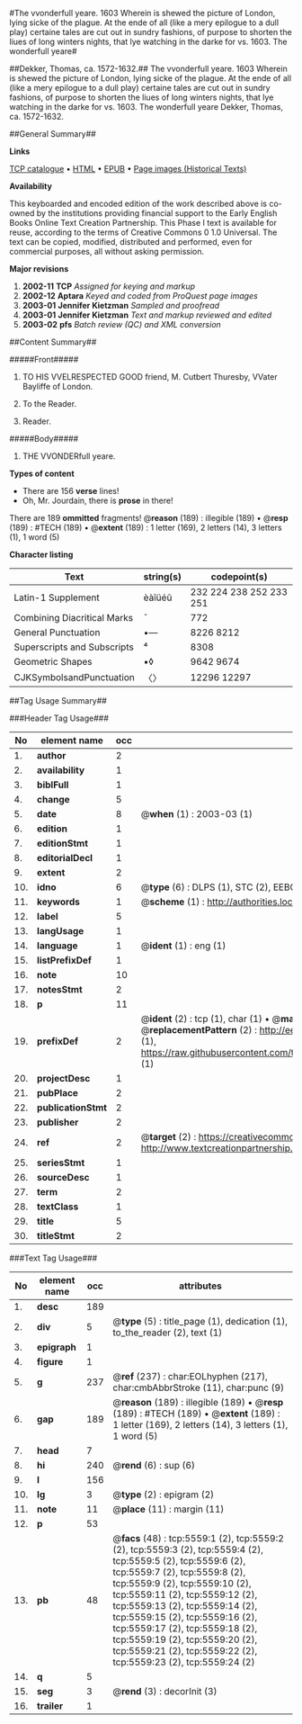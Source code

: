 #The vvonderfull yeare. 1603 Wherein is shewed the picture of London, lying sicke of the plague. At the ende of all (like a mery epilogue to a dull play) certaine tales are cut out in sundry fashions, of purpose to shorten the liues of long winters nights, that lye watching in the darke for vs. 1603. The wonderfull yeare#

##Dekker, Thomas, ca. 1572-1632.##
The vvonderfull yeare. 1603 Wherein is shewed the picture of London, lying sicke of the plague. At the ende of all (like a mery epilogue to a dull play) certaine tales are cut out in sundry fashions, of purpose to shorten the liues of long winters nights, that lye watching in the darke for vs.
1603. The wonderfull yeare
Dekker, Thomas, ca. 1572-1632.

##General Summary##

**Links**

[TCP catalogue](http://www.ota.ox.ac.uk/tcp/)  • 
[HTML](http://tei.it.ox.ac.uk/tcp/Texts-HTML/free/A20/A20094.html)  • 
[EPUB](http://tei.it.ox.ac.uk/tcp/Texts-EPUB/free/A20/A20094.epub) • 
[Page images (Historical Texts)](https://data.historicaltexts.jisc.ac.uk/view?pubId=eebo-99841003e&pageId=eebo-99841003e-5559-1)

**Availability**

This keyboarded and encoded edition of the
	       work described above is co-owned by the institutions
	       providing financial support to the Early English Books
	       Online Text Creation Partnership. This Phase I text is
	       available for reuse, according to the terms of Creative
	       Commons 0 1.0 Universal. The text can be copied,
	       modified, distributed and performed, even for
	       commercial purposes, all without asking permission.

**Major revisions**

1. __2002-11__ __TCP__ *Assigned for keying and markup*
1. __2002-12__ __Aptara__ *Keyed and coded from ProQuest page images*
1. __2003-01__ __Jennifer Kietzman__ *Sampled and proofread*
1. __2003-01__ __Jennifer Kietzman__ *Text and markup reviewed and edited*
1. __2003-02__ __pfs__ *Batch review (QC) and XML conversion*

##Content Summary##

#####Front#####

1. TO HIS VVELRESPECTED
GOOD
friend, M. Cutbert Thuresby, VVater
Bayliffe of London.

1. To the Reader.

1. Reader.

#####Body#####

1. THE VVONDERfull
yeare.

**Types of content**

  * There are 156 **verse** lines!
  * Oh, Mr. Jourdain, there is **prose** in there!

There are 189 **ommitted** fragments! 
 @__reason__ (189) : illegible (189)  •  @__resp__ (189) : #TECH (189)  •  @__extent__ (189) : 1 letter (169), 2 letters (14), 3 letters (1), 1 word (5)

**Character listing**


|Text|string(s)|codepoint(s)|
|---|---|---|
|Latin-1 Supplement|èàîüéû|232 224 238 252 233 251|
|Combining             Diacritical Marks|̄|772|
|General Punctuation|•—|8226 8212|
|Superscripts             and Subscripts|⁴|8308|
|Geometric Shapes|▪◊|9642 9674|
|CJKSymbolsandPunctuation|〈〉|12296 12297|

##Tag Usage Summary##

###Header Tag Usage###

|No|element name|occ|attributes|
|---|---|---|---|
|1.|__author__|2||
|2.|__availability__|1||
|3.|__biblFull__|1||
|4.|__change__|5||
|5.|__date__|8| @__when__ (1) : 2003-03 (1)|
|6.|__edition__|1||
|7.|__editionStmt__|1||
|8.|__editorialDecl__|1||
|9.|__extent__|2||
|10.|__idno__|6| @__type__ (6) : DLPS (1), STC (2), EEBO-CITATION (1), PROQUEST (1), VID (1)|
|11.|__keywords__|1| @__scheme__ (1) : http://authorities.loc.gov/ (1)|
|12.|__label__|5||
|13.|__langUsage__|1||
|14.|__language__|1| @__ident__ (1) : eng (1)|
|15.|__listPrefixDef__|1||
|16.|__note__|10||
|17.|__notesStmt__|2||
|18.|__p__|11||
|19.|__prefixDef__|2| @__ident__ (2) : tcp (1), char (1)  •  @__matchPattern__ (2) : ([0-9\-]+):([0-9IVX]+) (1), (.+) (1)  •  @__replacementPattern__ (2) : http://eebo.chadwyck.com/downloadtiff?vid=$1&page=$2 (1), https://raw.githubusercontent.com/textcreationpartnership/Texts/master/tcpchars.xml#$1 (1)|
|20.|__projectDesc__|1||
|21.|__pubPlace__|2||
|22.|__publicationStmt__|2||
|23.|__publisher__|2||
|24.|__ref__|2| @__target__ (2) : https://creativecommons.org/publicdomain/zero/1.0/ (1), http://www.textcreationpartnership.org/docs/. (1)|
|25.|__seriesStmt__|1||
|26.|__sourceDesc__|1||
|27.|__term__|2||
|28.|__textClass__|1||
|29.|__title__|5||
|30.|__titleStmt__|2||


###Text Tag Usage###

|No|element name|occ|attributes|
|---|---|---|---|
|1.|__desc__|189||
|2.|__div__|5| @__type__ (5) : title_page (1), dedication (1), to_the_reader (2), text (1)|
|3.|__epigraph__|1||
|4.|__figure__|1||
|5.|__g__|237| @__ref__ (237) : char:EOLhyphen (217), char:cmbAbbrStroke (11), char:punc (9)|
|6.|__gap__|189| @__reason__ (189) : illegible (189)  •  @__resp__ (189) : #TECH (189)  •  @__extent__ (189) : 1 letter (169), 2 letters (14), 3 letters (1), 1 word (5)|
|7.|__head__|7||
|8.|__hi__|240| @__rend__ (6) : sup (6)|
|9.|__l__|156||
|10.|__lg__|3| @__type__ (2) : epigram (2)|
|11.|__note__|11| @__place__ (11) : margin (11)|
|12.|__p__|53||
|13.|__pb__|48| @__facs__ (48) : tcp:5559:1 (2), tcp:5559:2 (2), tcp:5559:3 (2), tcp:5559:4 (2), tcp:5559:5 (2), tcp:5559:6 (2), tcp:5559:7 (2), tcp:5559:8 (2), tcp:5559:9 (2), tcp:5559:10 (2), tcp:5559:11 (2), tcp:5559:12 (2), tcp:5559:13 (2), tcp:5559:14 (2), tcp:5559:15 (2), tcp:5559:16 (2), tcp:5559:17 (2), tcp:5559:18 (2), tcp:5559:19 (2), tcp:5559:20 (2), tcp:5559:21 (2), tcp:5559:22 (2), tcp:5559:23 (2), tcp:5559:24 (2)|
|14.|__q__|5||
|15.|__seg__|3| @__rend__ (3) : decorInit (3)|
|16.|__trailer__|1||
